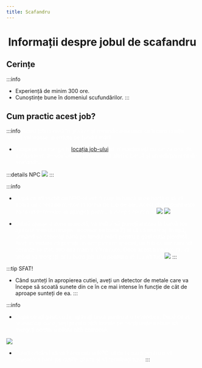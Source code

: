 ```yaml
---
title: Scafandru
---
```


<script setup> 
    import KeyIcon from '../.vitepress/components/KeyIcon.vue'
</script>

# <span class="title-font"><center>Informații despre jobul de scafandru</center></span>

## <span class="header-font">Cerințe</span>

:::info
- Experiență de minim 300 ore.
- Cunoștințe bune în domeniul scufundărilor.
:::

## <span class="header-font">Cum practic acest job?</span>

:::info
<span style="color:white">Acest job constă în găsirea și revendicarea unor cutii care conțin lucruri valoroase, pierdute pe fundul mării.</span>

- <span style="color:white">Începi prin a merge la [locația job-ului](/jobs/locatii.html) și interacționați cu vanzatorul de echipament de scufundări pentru a vă oferi o barcă și un echipament de scafandru.</span>

:::details NPC
![](https://i.imgur.com/ac5h5H4.png)
:::

:::info
- <span style="color:white">După ce ați vorbit cu NPC-ul veți fi puși în barcă și pe hartă o să vă apară un checkpoint mov în formă de tub de aer. Acest checkpoint este zona unde trebuie să ajungeți pentru a începe căutările.</span>
![](https://i.imgur.com/sSxFEVn.png)
![](https://i.imgur.com/zLtzlxd.png)

- <span style="color:white">Odată ajunși la zona marcată, va trebui să puneți ancora la barcă (cu ajutorul meniului mașinii accesat pe tasta Z) și să vă aruncați în apă, urmând sa coborâți până pe fundul mării pentru a găsi cutia pierdută. Aveți în vedere că purtați un echipament special, un tub cu aer care vă permite să stați sub apă maxim 20 minute. Dacă acest timp expiră, va trebui să mergeți iar la baza job-ului pentru a vă lua alt tub.
![](https://i.imgur.com/WfziygU.png)</span>
:::

:::tip SFAT!
- Când sunteți în apropierea cutiei, aveți un detector de metale care va începe să scoată sunete din ce în ce mai intense în funcție de cât de aproape sunteți de ea.
:::

:::info
- <span style="color:white">După ce ați găsit cutia, apăsați tasta <KeyIcon keyType="e"/> pentru a o revendica. După ce ați revendicat cutia, veți primi o altă locație pe hartă unde trebuie să mergeți pentru a căuta altă comoară.</span>

![](https://i.imgur.com/sJsspFG.gif)

- <span style="color:white">Puteți oricând să vă întoarceți la NPC-ul de la bază pentru a vă revendica banii pe cutiile găsite și să terminați tura.</span>
:::